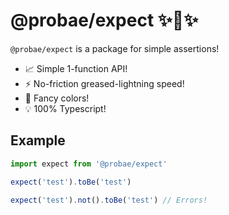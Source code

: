 # @probae/expect ✨🧪✨

`@probae/expect` is a package for simple assertions!

-   📈 Simple 1-function API!
-   ⚡ No-friction greased-lightning speed!
-   💎 Fancy colors!
-   💡 100% Typescript!

## Example

```typescript
import expect from '@probae/expect'

expect('test').toBe('test')

expect('test').not().toBe('test') // Errors!
```
